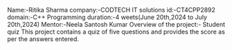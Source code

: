 Name:-Ritika Sharma
company:-CODTECH IT solutions
id:-CT4CPP2892
domain:-C++ Programming
duration:-4 weets(June 20th,2024 to July 20th,2024)
Mentor:-Neela Santosh Kumar
Overview of the project:- Student quiz
This project contains a quiz of five questions and provides the score as per the answers entered.
